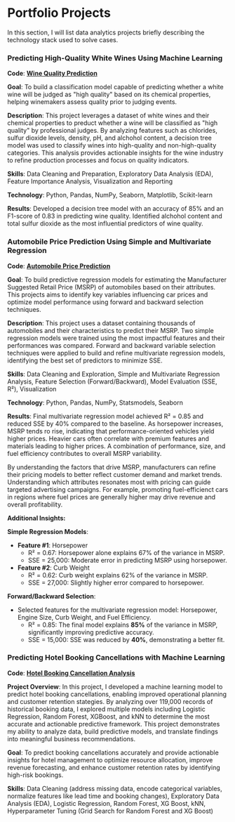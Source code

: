 # Portfolio Projects

In this section, I will list data analytics projects briefly describing the technology stack used to solve cases.

### Predicting High-Quality White Wines Using Machine Learning

**Code**:  [**Wine Quality Prediction**](https://github.com/angelahe28/BAPortfolio/blob/main/He_Angela_p1.ipynb)

**Goal**: To build a classification model capable of predicting whether a white wine will be judged as "high quality" based on its chemical properties, helping winemakers assess quality prior to judging events.

**Description**: This project leverages a dataset of white wines and their chemical properties to preduct whether a wine will be classified as "high quality" by professional judges. By analyzing features such as chlorides, sulfur dioxide levels, density, pH, and alchohol content, a decision tree model was used to classify wines into high-quality and non-high-quality categories. This analysis provides actionable insights for the wine industry to refine production processes and focus on quality indicators.

**Skills**: Data Cleaning and Preparation, Exploratory Data Analysis (EDA), Feature Importance Analysis, Visualization and Reporting

**Technology**: Python, Pandas, NumPy, Seaborn, Matplotlib, Scikit-learn

**Results**: Developed a decision tree model with an accuracy of 85% and an F1-score of 0.83 in predicting wine quality. Identified alchohol content and total sulfur dioxide as the most influential predictors of wine quality. 

### Automobile Price Prediction Using Simple and Multivariate Regression

**Code**:  [**Automobile Price Prediction**](https://github.com/angelahe28/BAPortfolio/blob/main/CIS%20508%20HW%20%232-1.ipynb)

**Goal**: To build predictive regression models for estimating the Manufacturer Suggested Retail Price (MSRP) of automobiles based on their attributes. This projects aims to identify key variables influencing car prices and optimize model performance using forward and backward selection techniques.

**Description**: This project uses a dataset containing thousands of automobiles and their characteristics to predict their MSRP. Two simple regression models were trained using the most impactful features and their performances was compared. Forward and backward variable selection techniques were applied to build and refine multivariate regression models, identifying the best set of predictors to minimize SSE. 

**Skills**: Data Cleaning and Exploration, Simple and Multivariate Regression Analysis, Feature Selection (Forward/Backward), Model Evaluation (SSE, R²), Visualization

**Technology**: Python, Pandas, NumPy, Statsmodels, Seaborn

**Results**: Final multivariate regression model achieved R² = 0.85 and reduced SSE by 40% compared to the baseline. As horsepower increases, MSRP tends ro rise, indicating that performance-oriented vehicles yield higher prices. Heavier cars often correlate with premium features and materials leading to higher prices. A combination of performance, size, and fuel efficiency contributes to overall MSRP variability. 

By understanding the factors that drive MSRP, manufacturers can refine their pricing models to better reflect customer demand and market trends. Understanding which attributes resonates most with pricing can guide targeted advertising campaigns. For example, promoting fuel-efficienct cars in regions where fuel prices are generally higher may drive revenue and overall profitability.

**Additional Insights:** 

**Simple Regression Models**:
- **Feature #1**: Horsepower
  * R² = 0.67: Horsepower alone explains 67% of the variance in MSRP.
  * SSE = 25,000: Moderate error in predicting MSRP using horsepower.
- **Feature #2**: Curb Weight
  * R² = 0.62: Curb weight explains 62% of the variance in MSRP.
  * SSE = 27,000: Slightly higher error compared to horsepower.
 
**Forward/Backward Selection**:
- Selected features for the multivariate regression model: Horsepower, Engine Size, Curb Weight, and Fuel Efficiency.
  * R² = 0.85: The final model explains **85%** of the variance in MSRP, significantly improving predictive accuracy.
  * SSE = 15,000: SSE was reduced by **40%**, demonstrating a better fit.

### Predicting Hotel Booking Cancellations with Machine Learning

**Code**:  [**Hotel Booking Cancellation Analysis**](https://github.com/angelahe28/BAPortfolio/blob/main/CIS_508_Hands_on_Exercise_4%20(3).ipynb)

**Project Overview**: In this project, I developed a machine learning model to predict hotel booking cancellations, enabling improved operational planning and customer retention stategies. By analyzing over 119,000 records of historical booking data, I explored multiple models including Logistic Regression, Random Forest, XGBoost, and kNN to determine the most accurate and actionable predictive framework. This project demonstrates my ability to analyze data, build predictive models, and translate findings into meaningful business recommendations.

**Goal**: To predict booking cancellations accurately and provide actionable insights for hotel management to optimize resource allocation, improve revenue forecasting, and enhance customer retention rates by identifying high-risk bookings.

**Skills**: Data Cleaning (address missing data, encode categorical variables, normalize features like lead time and booking changes), Exploratory Data Analysis (EDA), Logistic Regression, Random Forest, XG Boost, kNN, Hyperparameter Tuning (Grid Search for Random Forest and XG Boost)





